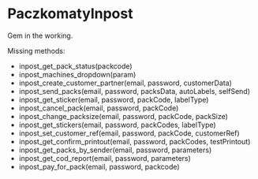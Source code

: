 # PaczkomatyInpost

Gem in the working.

Missing methods:
- inpost_get_pack_status(packcode)
- inpost_machines_dropdown(param)
- inpost_create_customer_partner(email, password, customerData)
- inpost_send_packs(email, password, packsData, autoLabels, selfSend)
- inpost_get_sticker(email, password, packCode, labelType)
- inpost_cancel_pack(email, password, packCode)
- inpost_change_packsize(email, password, packCode, packSize)
- inpost_get_stickers(email, password, packCodes, labelType)
- inpost_set_customer_ref(email, password, packCode, customerRef)
- inpost_get_confirm_printout(email, password, packCodes, testPrintout)
- inpost_get_packs_by_sender(email, password, parameters)
- inpost_get_cod_report(email, password, parameters)
- inpost_pay_for_pack(email, password, packcode)
